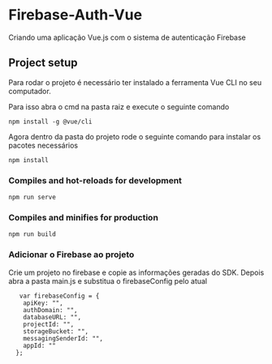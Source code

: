 # Firebase-Auth-Vue

Criando uma aplicação Vue.js com o sistema de autenticação Firebase

## Project setup

Para rodar o projeto é necessário ter instalado a ferramenta Vue CLI no seu computador.

Para isso abra o cmd na pasta raiz e execute o seguinte comando 
```
npm install -g @vue/cli
```

Agora dentro da pasta do projeto rode o seguinte comando para instalar os pacotes necessários
```
npm install
```

### Compiles and hot-reloads for development
```
npm run serve
```

### Compiles and minifies for production
```
npm run build
```

### Adicionar o Firebase ao projeto

Crie um projeto no firebase e copie as informações geradas do SDK. 
Depois abra a pasta main.js e substitua o firebaseConfig pelo atual

```
   var firebaseConfig = {
    apiKey: "",
    authDomain: "",
    databaseURL: "",
    projectId: "",
    storageBucket: "",
    messagingSenderId: "",
    appId: ""
  };
```











